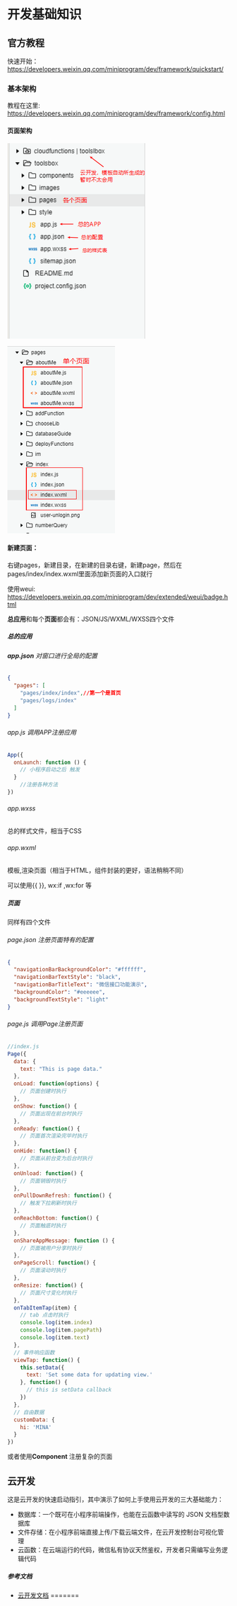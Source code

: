 # 开发基础知识

## 官方教程

快速开始： https://developers.weixin.qq.com/miniprogram/dev/framework/quickstart/ 


### 基本架构

教程在这里:  https://developers.weixin.qq.com/miniprogram/dev/framework/config.html 

#### 页面架构

![image_1](https://github.com/huiye98/toolsbox_weixin/blob/master/toolsbox/images/README_images/image_1.png)

![image_2](https://github.com/huiye98/toolsbox_weixin/blob/master/toolsbox/images/README_images/image_2.png)

#### 新建页面：

右键pages，新建目录，在新建的目录右键，新建page，然后在pages/index/index.wxml里面添加新页面的入口就行

使用weui: https://developers.weixin.qq.com/miniprogram/dev/extended/weui/badge.html

**总应用**和每个**页面**都会有：JSON/JS/WXML/WXSS四个文件

##### 总的应用

###### **app.json**   对窗口进行全局的配置

```json
{
  "pages": [
    "pages/index/index",//第一个是首页
    "pages/logs/index"
  ]
}
```

######  app.js  调用APP注册应用

```javascript
App({
  onLaunch: function () {
    // 小程序启动之后 触发
  }
    //注册各种方法
})
```

###### app.wxss

总的样式文件，相当于CSS

###### app.wxml

模板,渲染页面（相当于HTML，组件封装的更好，语法稍稍不同）

可以使用{{ }}, wx:if ,wx:for 等

##### 页面

同样有四个文件

###### page.json   注册页面特有的配置

```json
{
  "navigationBarBackgroundColor": "#ffffff",
  "navigationBarTextStyle": "black",
  "navigationBarTitleText": "微信接口功能演示",
  "backgroundColor": "#eeeeee",
  "backgroundTextStyle": "light"
}
```

###### page.js  调用Page注册页面

```js
//index.js
Page({
  data: {
    text: "This is page data."
  },
  onLoad: function(options) {
    // 页面创建时执行
  },
  onShow: function() {
    // 页面出现在前台时执行
  },
  onReady: function() {
    // 页面首次渲染完毕时执行
  },
  onHide: function() {
    // 页面从前台变为后台时执行
  },
  onUnload: function() {
    // 页面销毁时执行
  },
  onPullDownRefresh: function() {
    // 触发下拉刷新时执行
  },
  onReachBottom: function() {
    // 页面触底时执行
  },
  onShareAppMessage: function () {
    // 页面被用户分享时执行
  },
  onPageScroll: function() {
    // 页面滚动时执行
  },
  onResize: function() {
    // 页面尺寸变化时执行
  },
  onTabItemTap(item) {
    // tab 点击时执行
    console.log(item.index)
    console.log(item.pagePath)
    console.log(item.text)
  },
  // 事件响应函数
  viewTap: function() {
    this.setData({
      text: 'Set some data for updating view.'
    }, function() {
      // this is setData callback
    })
  },
  // 自由数据
  customData: {
    hi: 'MINA'
  }
})
```

或者使用**Component**  注册复杂的页面



## 云开发

这是云开发的快速启动指引，其中演示了如何上手使用云开发的三大基础能力：

- 数据库：一个既可在小程序前端操作，也能在云函数中读写的 JSON 文档型数据库
- 文件存储：在小程序前端直接上传/下载云端文件，在云开发控制台可视化管理
- 云函数：在云端运行的代码，微信私有协议天然鉴权，开发者只需编写业务逻辑代码

##### 参考文档

- [云开发文档](https://developers.weixin.qq.com/miniprogram/dev/wxcloud/basis/getting-started.html)
=======
